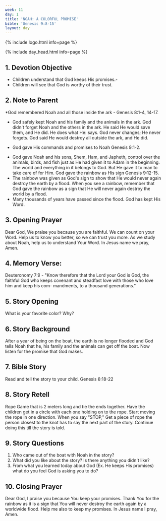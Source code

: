 ```yaml
---
week: 11
day: 1
title: 'NOAH: A COLORFUL PROMISE'
bible: 'Genesis 9:8-15'
layout: day
---
```



{% include logo.html info=page %}

{% include day_head.html info=page %}

## 1. Devotion Objective
- Children understand that God keeps His promises.-
- Children will see that God is worthy of their trust.

## 2. Note to Parent
*God remembered Noah and all those inside the ark - Genesis 8:1-4, 14-17.
- God safely kept Noah and his family and the animals in the ark. God didn't forget Noah and the others in the ark. He said He would save them, and He did. He does what He: says. God never changes; He never forgets. God said He would destroy all outside the ark, and He did.
* God gave His commands and promises to Noah Genesis 9:1-2.
- God gave Noah and his sons, Shem, Ham, and Japheth, control over the animals, birds, and fish just as He had given it to Adam in the beginning. The world and everything in it belongs to God. But He gave it to man to take care of for Him. God gave the rainbow as His sign Genesis 9:12-15.
- The rainbow was given as God's sign to show that He would never again destroy the earth by a flood. When you see a rainbow, remember that God gave the rainbow as a sign that He will never again destroy the world by a flood.
- Many thousands of years have passed since the flood. God has kept His Word.

## 3. Opening Prayer
Dear God, We praise you because you are faithful. We can count on your Word. Help us to know you better, so we can trust you more. As we study about Noah, help us to understand Your Word. In Jesus name we pray, Amen.

## 4. Memory Verse:
Deuteronomy 7:9 - "Know therefore that the Lord your God is God, the faithful God who keeps covenant and steadfast love with those who love him and keep his com- mandments, to a thousand generations."

## 5. Story Opening
What is your favorite color? Why?

## 6. Story Background
After a year of being on the boat, the earth is no longer flooded and God tells Noah that he, his family and the animals can get off the boat. Now listen for the promise that God makes.

## 7. Bible Story
 Read and tell the story to your child. Genesis 8:18-22

## 8. Story Retell
Rope Game that is 2 meters long and tie the ends together. Have the children get in a circle with each one holding on to the rope. Start moving the rope in one direction. When you say "STOP," Get a piece of rope the person closest to the knot has to say the next part of the story. Continue doing this till the story is told.

## 9. Story Questions
1. Who came out of the boat with Noah in the story?
2. What did you like about the story? Is there anything you didn't like?
3. From what you learned today about God (Ex. He keeps His promises) what do you feel God is asking you to do?

## 10. Closing Prayer
Dear God, I praise you because You keep your promises. Thank You for the rainbow as it is a sign that You will never destroy the earth again by a worldwide flood. Help me also to keep my promises. In Jesus name I pray, Amen.

